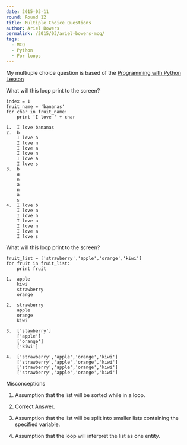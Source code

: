 ```yaml
---
date: 2015-03-11
round: Round 12
title: Multiple Choice Questions
author: Ariel Bowers
permalink: /2015/03/ariel-bowers-mcq/
tags:
  - MCQ
  - Python
  - For loops
---
```


My multiuple choice question is based of the [Programming with Python Lesson](http://swcarpentry.github.io/python-novice-inflammation/02-loop.html)

What will this loop print to the screen?

    index = 1
    fruit_name = 'bananas'
    for char in fruit_name:
        print 'I love ' + char

    1.  I love bananas
    2.  b
        I love a
        I love n
        I love a
        I love n
        I love a
        I love s
    3.  b
        a
        n
        a
        n
        a
        s
    4.  I love b
        I love a
        I love n
        I love a
        I love n
        I love a
        I love s


What will this loop print to the screen?

    fruit_list = ['strawberry','apple','orange','kiwi']
    for fruit in fruit_list:
        print fruit

    1.  apple
        kiwi
        strawberry
        orange

    2.  strawberry
        apple
        orange
        kiwi

    3.  ['stawberry']
        ['apple']
        ['orange']
        ['kiwi']

    4.  ['strawberry','apple','orange','kiwi']
        ['strawberry','apple','orange','kiwi']
        ['strawberry','apple','orange','kiwi']
        ['strawberry','apple','orange','kiwi']

Misconceptions

1.  Assumption that the list will be sorted while in a loop.

2.  Correct Answer.

3.  Assumption that the list will be split into smaller lists containing the specified variable.

4.  Assumption that the loop will interpret the list as one entity.